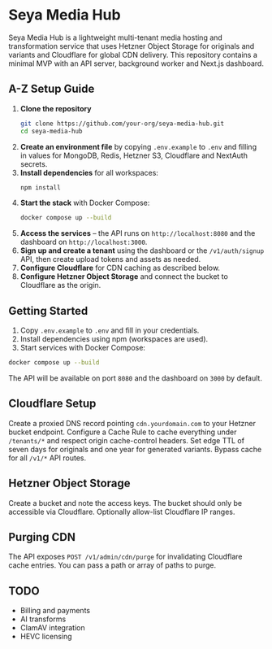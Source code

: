 # Seya Media Hub

Seya Media Hub is a lightweight multi-tenant media hosting and transformation service that uses Hetzner Object Storage for originals and variants and Cloudflare for global CDN delivery. This repository contains a minimal MVP with an API server, background worker and Next.js dashboard.


## A-Z Setup Guide

1. **Clone the repository**
   ```bash
   git clone https://github.com/your-org/seya-media-hub.git
   cd seya-media-hub
   ```
2. **Create an environment file** by copying `.env.example` to `.env` and filling in values for MongoDB, Redis, Hetzner S3, Cloudflare and NextAuth secrets.
3. **Install dependencies** for all workspaces:
   ```bash
   npm install
   ```
4. **Start the stack** with Docker Compose:
   ```bash
   docker compose up --build
   ```
5. **Access the services** – the API runs on `http://localhost:8080` and the dashboard on `http://localhost:3000`.
6. **Sign up and create a tenant** using the dashboard or the `/v1/auth/signup` API, then create upload tokens and assets as needed.
7. **Configure Cloudflare** for CDN caching as described below.
8. **Configure Hetzner Object Storage** and connect the bucket to Cloudflare as the origin.

## Getting Started

1. Copy `.env.example` to `.env` and fill in your credentials.
2. Install dependencies using npm (workspaces are used).
3. Start services with Docker Compose:

```bash
docker compose up --build
```

The API will be available on port `8080` and the dashboard on `3000` by default.


## Cloudflare Setup

Create a proxied DNS record pointing `cdn.yourdomain.com` to your Hetzner bucket endpoint. Configure a Cache Rule to cache everything under `/tenants/*` and respect origin cache-control headers. Set edge TTL of seven days for originals and one year for generated variants. Bypass cache for all `/v1/*` API routes.

## Hetzner Object Storage

Create a bucket and note the access keys. The bucket should only be accessible via Cloudflare. Optionally allow-list Cloudflare IP ranges.

## Purging CDN

The API exposes `POST /v1/admin/cdn/purge` for invalidating Cloudflare cache entries. You can pass a path or array of paths to purge.

## TODO

* Billing and payments
* AI transforms
* ClamAV integration
* HEVC licensing
